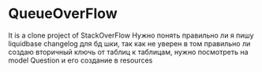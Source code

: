 # QueueOverFlow
It is a clone project of StackOverFlow
Нужно понять правильно ли я пишу liquidbase changelog для бд шки, так как не уверен в том правильно ли создаю вторичный ключь от таблиц к таблицам, нужно посмотреть на model Question и его создание в resources
